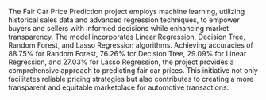 The Fair Car Price Prediction project employs machine learning, utilizing historical sales data and advanced regression techniques, to empower buyers and sellers with informed decisions while enhancing market transparency. The model incorporates Linear Regression, Decision Tree, Random Forest, and Lasso Regression algorithms. Achieving accuracies of 88.75% for Random Forest, 76.26% for Decision Tree, 29.09% for Linear Regression, and 27.03% for Lasso Regression, the project provides a comprehensive approach to predicting fair car prices. This initiative not only facilitates reliable pricing strategies but also contributes to creating a more transparent and equitable marketplace for automotive transactions.

